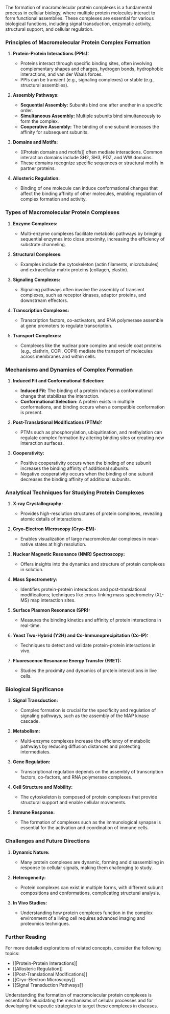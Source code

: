 The formation of macromolecular protein complexes is a fundamental process in cellular biology, where multiple protein molecules interact to form functional assemblies. These complexes are essential for various biological functions, including signal transduction, enzymatic activity, structural support, and cellular regulation.

### Principles of Macromolecular Protein Complex Formation

1. **Protein-Protein Interactions (PPIs):**
   - Proteins interact through specific binding sites, often involving complementary shapes and charges, hydrogen bonds, hydrophobic interactions, and van der Waals forces.
   - PPIs can be transient (e.g., signaling complexes) or stable (e.g., structural assemblies).

2. **Assembly Pathways:**
   - **Sequential Assembly:** Subunits bind one after another in a specific order.
   - **Simultaneous Assembly:** Multiple subunits bind simultaneously to form the complex.
   - **Cooperative Assembly:** The binding of one subunit increases the affinity for subsequent subunits.

3. **Domains and Motifs:**
   - [[Protein domains and motifs]] often mediate interactions. Common interaction domains include SH2, SH3, PDZ, and WW domains.
   - These domains recognize specific sequences or structural motifs in partner proteins.

4. **Allosteric Regulation:**
   - Binding of one molecule can induce conformational changes that affect the binding affinity of other molecules, enabling regulation of complex formation and activity.

### Types of Macromolecular Protein Complexes

1. **Enzyme Complexes:**
   - Multi-enzyme complexes facilitate metabolic pathways by bringing sequential enzymes into close proximity, increasing the efficiency of substrate channeling.

2. **Structural Complexes:**
   - Examples include the cytoskeleton (actin filaments, microtubules) and extracellular matrix proteins (collagen, elastin).

3. **Signaling Complexes:**
   - Signaling pathways often involve the assembly of transient complexes, such as receptor kinases, adaptor proteins, and downstream effectors.

4. **Transcription Complexes:**
   - Transcription factors, co-activators, and RNA polymerase assemble at gene promoters to regulate transcription.

5. **Transport Complexes:**
   - Complexes like the nuclear pore complex and vesicle coat proteins (e.g., clathrin, COPI, COPII) mediate the transport of molecules across membranes and within cells.

### Mechanisms and Dynamics of Complex Formation

1. **Induced Fit and Conformational Selection:**
   - **Induced Fit:** The binding of a protein induces a conformational change that stabilizes the interaction.
   - **Conformational Selection:** A protein exists in multiple conformations, and binding occurs when a compatible conformation is present.

2. **Post-Translational Modifications (PTMs):**
   - PTMs such as phosphorylation, ubiquitination, and methylation can regulate complex formation by altering binding sites or creating new interaction surfaces.

3. **Cooperativity:**
   - Positive cooperativity occurs when the binding of one subunit increases the binding affinity of additional subunits.
   - Negative cooperativity occurs when the binding of one subunit decreases the binding affinity of additional subunits.

### Analytical Techniques for Studying Protein Complexes

1. **X-ray Crystallography:**
   - Provides high-resolution structures of protein complexes, revealing atomic details of interactions.

2. **Cryo-Electron Microscopy (Cryo-EM):**
   - Enables visualization of large macromolecular complexes in near-native states at high resolution.

3. **Nuclear Magnetic Resonance (NMR) Spectroscopy:**
   - Offers insights into the dynamics and structure of protein complexes in solution.

4. **Mass Spectrometry:**
   - Identifies protein-protein interactions and post-translational modifications; techniques like cross-linking mass spectrometry (XL-MS) map interaction sites.

5. **Surface Plasmon Resonance (SPR):**
   - Measures the binding kinetics and affinity of protein interactions in real-time.

6. **Yeast Two-Hybrid (Y2H) and Co-Immunoprecipitation (Co-IP):**
   - Techniques to detect and validate protein-protein interactions in vivo.

7. **Fluorescence Resonance Energy Transfer (FRET):**
   - Studies the proximity and dynamics of protein interactions in live cells.

### Biological Significance

1. **Signal Transduction:**
   - Complex formation is crucial for the specificity and regulation of signaling pathways, such as the assembly of the MAP kinase cascade.

2. **Metabolism:**
   - Multi-enzyme complexes increase the efficiency of metabolic pathways by reducing diffusion distances and protecting intermediates.

3. **Gene Regulation:**
   - Transcriptional regulation depends on the assembly of transcription factors, co-factors, and RNA polymerase complexes.

4. **Cell Structure and Mobility:**
   - The cytoskeleton is composed of protein complexes that provide structural support and enable cellular movements.

5. **Immune Response:**
   - The formation of complexes such as the immunological synapse is essential for the activation and coordination of immune cells.

### Challenges and Future Directions

1. **Dynamic Nature:**
   - Many protein complexes are dynamic, forming and disassembling in response to cellular signals, making them challenging to study.

2. **Heterogeneity:**
   - Protein complexes can exist in multiple forms, with different subunit compositions and conformations, complicating structural analysis.

3. **In Vivo Studies:**
   - Understanding how protein complexes function in the complex environment of a living cell requires advanced imaging and proteomics techniques.

### Further Reading

For more detailed explorations of related concepts, consider the following topics:
- [[Protein-Protein Interactions]]
- [[Allosteric Regulation]]
- [[Post-Translational Modifications]]
- [[Cryo-Electron Microscopy]]
- [[Signal Transduction Pathways]]

Understanding the formation of macromolecular protein complexes is essential for elucidating the mechanisms of cellular processes and for developing therapeutic strategies to target these complexes in diseases.